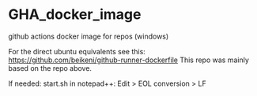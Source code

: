 # GHA_docker_image
github actions docker image for repos (windows)

For the direct ubuntu equivalents see this: https://github.com/beikeni/github-runner-dockerfile
This repo was mainly based on the repo above.

If needed: start.sh in notepad++:
Edit > EOL conversion > LF
